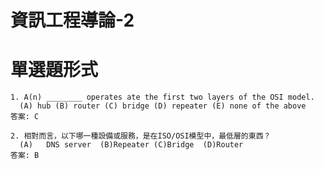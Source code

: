 # 資訊工程導論-2

# 單選題形式
```
1. A(n) ________ operates ate the first two layers of the OSI model. 
  (A) hub (B) router (C) bridge (D) repeater (E) none of the above
答案: C
```
```
2. 相對而言，以下哪一種設備或服務，是在ISO/OSI模型中，最低層的東西？
  (A)	DNS server  (B)Repeater (C)Bridge  (D)Router    
答案: B
```

```
```
```
```
